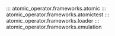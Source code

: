 ::: atomic_operator.frameworks.atomic
::: atomic_operator.frameworks.atomictest
::: atomic_operator.frameworks.loader
::: atomic_operator.frameworks.emulation